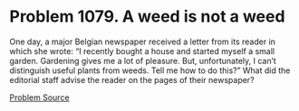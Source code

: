 # Problem 1079. A weed is not a weed

One day, a major Belgian newspaper received a letter from its reader in which she wrote: “I recently bought a house and started myself a small garden. Gardening gives me a lot of pleasure. But, unfortunately, I can’t distinguish useful plants from weeds. Tell me how to do this?” What did the editorial staff advise the reader on the pages of their newspaper?

[Problem Source](https://www.trizland.ru/tasks/5526/)